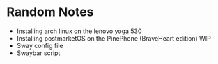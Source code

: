 # Random Notes

- Installing arch linux on the lenovo yoga 530
- Installing postmarketOS on the PinePhone (BraveHeart edition) WIP
- Sway config file
- Swaybar script

